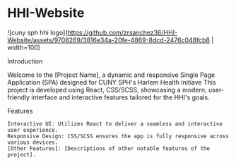 # HHI-Website

![cuny sph hhi logo](https://github.com/zrsanchez36/HHI-Website/assets/9708269/3816e34a-20fe-4869-8dcd-2476c048fcb8 | width=100) 

Introduction

Welcome to the [Project Name], a dynamic and responsive Single Page Application (SPA) designed for CUNY SPH's Harlem Health Initiave This project is developed using React, CSS/SCSS, showcasing a modern, user-friendly interface and interactive features tailored for the HHI's goals.

Features

    Interactive UI: Utilizes React to deliver a seamless and interactive user experience.
    Responsive Design: CSS/SCSS ensures the app is fully responsive across various devices.
    [Other Features]: [Descriptions of other notable features of the project].

